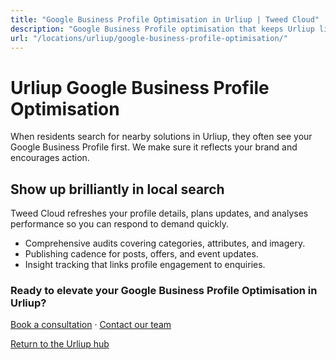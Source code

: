 ```yaml
---
title: "Google Business Profile Optimisation in Urliup | Tweed Cloud"
description: "Google Business Profile optimisation that keeps Urliup listings accurate and engaging."
url: "/locations/urliup/google-business-profile-optimisation/"
---
```


# Urliup Google Business Profile Optimisation

When residents search for nearby solutions in Urliup, they often see your Google Business Profile first. We make sure it reflects your brand and encourages action.

## Show up brilliantly in local search

Tweed Cloud refreshes your profile details, plans updates, and analyses performance so you can respond to demand quickly.

- Comprehensive audits covering categories, attributes, and imagery.
- Publishing cadence for posts, offers, and event updates.
- Insight tracking that links profile engagement to enquiries.

### Ready to elevate your Google Business Profile Optimisation in Urliup?

[Book a consultation](/consultation/) · [Contact our team](/contact/)

[Return to the Urliup hub](/locations/urliup/)
